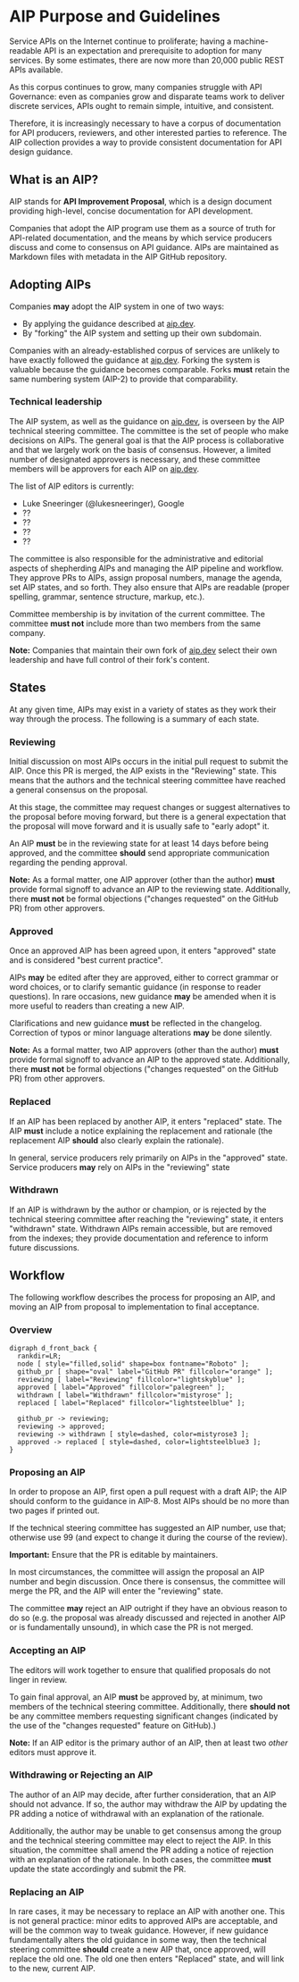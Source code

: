 # AIP Purpose and Guidelines

Service APIs on the Internet continue to proliferate; having a machine-readable
API is an expectation and prerequisite to adoption for many services. By some
estimates, there are now more than 20,000 public REST APIs available.

As this corpus continues to grow, many companies struggle with API Governance:
even as companies grow and disparate teams work to deliver discrete services,
APIs ought to remain simple, intuitive, and consistent.

Therefore, it is increasingly necessary to have a corpus of documentation for
API producers, reviewers, and other interested parties to reference. The AIP
collection provides a way to provide consistent documentation for API design
guidance.

## What is an AIP?

AIP stands for **API Improvement Proposal**, which is a design document
providing high-level, concise documentation for API development.

Companies that adopt the AIP program use them as a source of truth for
API-related documentation, and the means by which service producers discuss and
come to consensus on API guidance. AIPs are maintained as Markdown files with
metadata in the AIP GitHub repository.

## Adopting AIPs

Companies **may** adopt the AIP system in one of two ways:

- By applying the guidance described at [aip.dev][].
- By "forking" the AIP system and setting up their own subdomain.

Companies with an already-established corpus of services are unlikely to have
exactly followed the guidance at [aip.dev][]. Forking the system is valuable
because the guidance becomes comparable. Forks **must** retain the same
numbering system (AIP-2) to provide that comparability.

### Technical leadership

The AIP system, as well as the guidance on [aip.dev][], is overseen by the AIP
technical steering committee. The committee is the set of people who make
decisions on AIPs. The general goal is that the AIP process is collaborative
and that we largely work on the basis of consensus. However, a limited number
of designated approvers is necessary, and these committee members will be
approvers for each AIP on [aip.dev][].

The list of AIP editors is currently:

- Luke Sneeringer (@lukesneeringer), Google
- ??
- ??
- ??
- ??

The committee is also responsible for the administrative and editorial aspects
of shepherding AIPs and managing the AIP pipeline and workflow. They approve
PRs to AIPs, assign proposal numbers, manage the agenda, set AIP states, and so
forth. They also ensure that AIPs are readable (proper spelling, grammar,
sentence structure, markup, etc.).

Committee membership is by invitation of the current committee. The committee
**must not** include more than two members from the same company.

**Note:** Companies that maintain their own fork of [aip.dev][] select their
own leadership and have full control of their fork's content.

## States

At any given time, AIPs may exist in a variety of states as they work their way
through the process. The following is a summary of each state.

### Reviewing

Initial discussion on most AIPs occurs in the initial pull request to submit
the AIP. Once this PR is merged, the AIP exists in the "Reviewing" state. This
means that the authors and the technical steering committee have reached a
general consensus on the proposal.

At this stage, the committee may request changes or suggest alternatives to the
proposal before moving forward, but there is a general expectation that the
proposal will move forward and it is usually safe to "early adopt" it.

An AIP **must** be in the reviewing state for at least 14 days before being
approved, and the committee **should** send appropriate communication regarding
the pending approval.

**Note:** As a formal matter, one AIP approver (other than the author) **must**
provide formal signoff to advance an AIP to the reviewing state. Additionally,
there **must not** be formal objections ("changes requested" on the GitHub PR)
from other approvers.

### Approved

Once an approved AIP has been agreed upon, it enters "approved" state and is
considered "best current practice".

AIPs **may** be edited after they are approved, either to correct grammar or
word choices, or to clarify semantic guidance (in response to reader
questions). In rare occasions, new guidance **may** be amended when it is more
useful to readers than creating a new AIP.

Clarifications and new guidance **must** be reflected in the changelog.
Correction of typos or minor language alterations **may** be done silently.

**Note:** As a formal matter, two AIP approvers (other than the author)
**must** provide formal signoff to advance an AIP to the approved state.
Additionally, there **must not** be formal objections ("changes requested" on
the GitHub PR) from other approvers.

### Replaced

If an AIP has been replaced by another AIP, it enters "replaced" state. The AIP
**must** include a notice explaining the replacement and rationale (the
replacement AIP **should** also clearly explain the rationale).

In general, service producers rely primarily on AIPs in the "approved" state.
Service producers **may** rely on AIPs in the "reviewing" state

### Withdrawn

If an AIP is withdrawn by the author or champion, or is rejected by the
technical steering committee after reaching the "reviewing" state, it enters
"withdrawn" state. Withdrawn AIPs remain accessible, but are removed from the
indexes; they provide documentation and reference to inform future discussions.

## Workflow

The following workflow describes the process for proposing an AIP, and moving
an AIP from proposal to implementation to final acceptance.

### Overview

```graphviz
digraph d_front_back {
  rankdir=LR;
  node [ style="filled,solid" shape=box fontname="Roboto" ];
  github_pr [ shape="oval" label="GitHub PR" fillcolor="orange" ];
  reviewing [ label="Reviewing" fillcolor="lightskyblue" ];
  approved [ label="Approved" fillcolor="palegreen" ];
  withdrawn [ label="Withdrawn" fillcolor="mistyrose" ];
  replaced [ label="Replaced" fillcolor="lightsteelblue" ];

  github_pr -> reviewing;
  reviewing -> approved;
  reviewing -> withdrawn [ style=dashed, color=mistyrose3 ];
  approved -> replaced [ style=dashed, color=lightsteelblue3 ];
}
```

### Proposing an AIP

In order to propose an AIP, first open a pull request with a draft AIP; the AIP
should conform to the guidance in AIP-8. Most AIPs should be no more than two
pages if printed out.

If the technical steering committee has suggested an AIP number, use that;
otherwise use 99 (and expect to change it during the course of the review).

**Important:** Ensure that the PR is editable by maintainers.

In most circumstances, the committee will assign the proposal an AIP number and
begin discussion. Once there is consensus, the committee will merge the PR, and
the AIP will enter the "reviewing" state.

The committee **may** reject an AIP outright if they have an obvious reason to
do so (e.g. the proposal was already discussed and rejected in another AIP or
is fundamentally unsound), in which case the PR is not merged.

### Accepting an AIP

The editors will work together to ensure that qualified proposals do not linger
in review.

To gain final approval, an AIP **must** be approved by, at minimum, two members
of the technical steering committee. Additionally, there **should not** be any
committee members requesting significant changes (indicated by the use of the
"changes requested" feature on GitHub).)

**Note:** If an AIP editor is the primary author of an AIP, then at least two
_other_ editors must approve it.

### Withdrawing or Rejecting an AIP

The author of an AIP may decide, after further consideration, that an AIP
should not advance. If so, the author may withdraw the AIP by updating the PR
adding a notice of withdrawal with an explanation of the rationale.

Additionally, the author may be unable to get consensus among the group and the
technical steering committee may elect to reject the AIP. In this situation,
the committee shall amend the PR adding a notice of rejection with an
explanation of the rationale. In both cases, the committee **must** update the
state accordingly and submit the PR.

### Replacing an AIP

In rare cases, it may be necessary to replace an AIP with another one. This is
not general practice: minor edits to approved AIPs are acceptable, and will be
the common way to tweak guidance. However, if new guidance fundamentally alters
the old guidance in some way, then the technical steering committee **should**
create a new AIP that, once approved, will replace the old one. The old one
then enters "Replaced" state, and will link to the new, current AIP.

[@lukesneeringer]: https://github.com/lukesneeringer
[aip.dev]: https://aip.dev/
